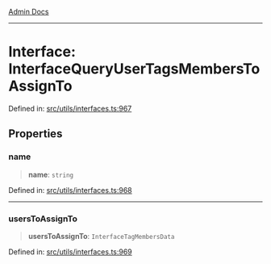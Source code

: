 [Admin Docs](/)

***

# Interface: InterfaceQueryUserTagsMembersToAssignTo

Defined in: [src/utils/interfaces.ts:967](https://github.com/PalisadoesFoundation/talawa-admin/blob/main/src/utils/interfaces.ts#L967)

## Properties

### name

> **name**: `string`

Defined in: [src/utils/interfaces.ts:968](https://github.com/PalisadoesFoundation/talawa-admin/blob/main/src/utils/interfaces.ts#L968)

***

### usersToAssignTo

> **usersToAssignTo**: `InterfaceTagMembersData`

Defined in: [src/utils/interfaces.ts:969](https://github.com/PalisadoesFoundation/talawa-admin/blob/main/src/utils/interfaces.ts#L969)
